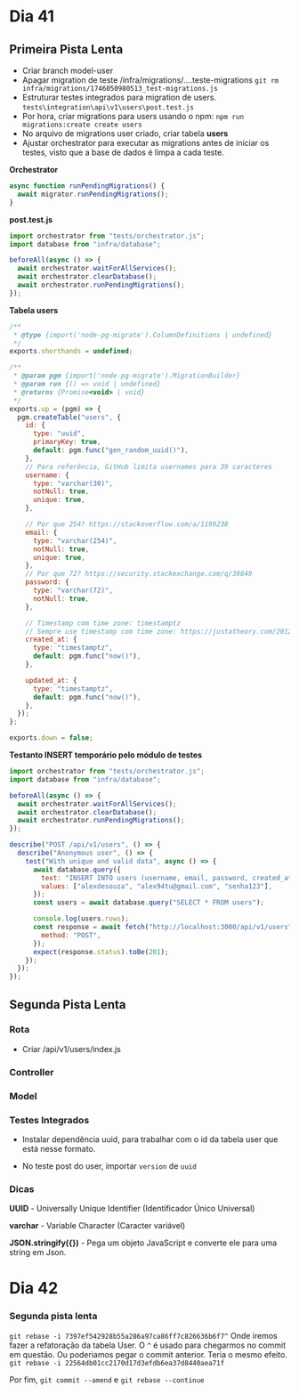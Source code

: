# Dia 41

## Primeira Pista Lenta

- Criar branch model-user
- Apagar migration de teste /infra/migrations/....teste-migrations
  `git rm infra/migrations/1746050980513_test-migrations.js`
- Estruturar testes integrados para migration de users. `tests\integration\api\v1\users\post.test.js`
- Por hora, criar migrations para users usando o npm: `npm run migrations:create create users`
- No arquivo de migrations user criado, criar tabela **users**
- Ajustar orchestrator para executar as migrations antes de iniciar os testes, visto que a base de dados é limpa a cada teste.

**Orchestrator**  

```javascript
async function runPendingMigrations() {
  await migrator.runPendingMigrations();
}
```

**post.test.js**

```javascript
import orchestrator from "tests/orchestrator.js";
import database from "infra/database";

beforeAll(async () => {
  await orchestrator.waitForAllServices();
  await orchestrator.clearDatabase();
  await orchestrator.runPendingMigrations();
});
```

**Tabela users**   

```javascript
/**
 * @type {import('node-pg-migrate').ColumnDefinitions | undefined}
 */
exports.shorthands = undefined;

/**
 * @param pgm {import('node-pg-migrate').MigrationBuilder}
 * @param run {() => void | undefined}
 * @returns {Promise<void> | void}
 */
exports.up = (pgm) => {
  pgm.createTable("users", {
    id: {
      type: "uuid",
      primaryKey: true,
      default: pgm.func("gen_random_uuid()"),
    },
    // Para referência, GitHub limita usernames para 39 caracteres
    username: {
      type: "varchar(30)",
      notNull: true,
      unique: true,
    },

    // Por que 254? https://stackoverflow.com/a/1199238
    email: {
      type: "varchar(254)",
      notNull: true,
      unique: true,
    },
    // Por que 72? https://security.stackexchange.com/q/39849
    password: {
      type: "varchar(72)",
      notNull: true,
    },

    // Timestamp com time zone: timestamptz
    // Sempre use timestamp com time zone: https://justatheory.com/2012/04/postgres-use-timestamptz/
    created_at: {
      type: "timestamptz",
      default: pgm.func("now()"),
    },

    updated_at: {
      type: "timestamptz",
      default: pgm.func("now()"),
    },
  });
};

exports.down = false;

```

**Testanto INSERT temporário pelo módulo de testes**  

```javascript
import orchestrator from "tests/orchestrator.js";
import database from "infra/database";

beforeAll(async () => {
  await orchestrator.waitForAllServices();
  await orchestrator.clearDatabase();
  await orchestrator.runPendingMigrations();
});

describe("POST /api/v1/users", () => {
  describe("Anonymous user", () => {
    test("With unique and valid data", async () => {
      await database.query({
        text: "INSERT INTO users (username, email, password, created_at, updated_at) VALUES ($1, $2, $3, $4, $5)",
        values: ["alexdesouza", "alex94tu@gmail.com", "senha123"],
      });
      const users = await database.query("SELECT * FROM users");

      console.log(users.rows);
      const response = await fetch("http://localhost:3000/api/v1/users", {
        method: "POST",
      });
      expect(response.status).toBe(201);
    });
  });
});

```

## Segunda Pista Lenta

### Rota

- Criar /api/v1/users/index.js

### Controller

### Model

### Testes Integrados

- Instalar dependência uuid, para trabalhar com o id da tabela user que está nesse formato.

- No teste post do user, importar `version` de `uuid`

### Dicas

**UUID** - Universally Unique Identifier (Identificador Único Universal)

**varchar** - Variable Character (Caracter variável)

**JSON.stringify({})** - Pega um objeto JavaScript e converte ele para uma string em Json.


# Dia 42

### Segunda pista lenta

`git rebase -i 7397ef542928b55a286a97ca86ff7c826636b6f7^`
Onde iremos fazer a refatoração da tabela User.
O `^` é usado para chegarmos no commit em questão. Ou poderiamos pegar o commit anterior. Teria o mesmo efeito. `git rebase -i 22564db01cc2170d17d3efdb6ea37d8440aea71f`

Por fim, `git commit --amend` e `git rebase --continue`